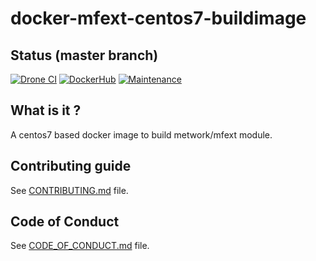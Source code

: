 # docker-mfext-centos7-buildimage

[//]: # (automatically generated from https://github.com/metwork-framework/resources/blob/master/cookiecutter/_%7B%7Bcookiecutter.repo%7D%7D/README.md)

## Status (master branch)
[![Drone CI](http://metwork-framework.org:8000/api/badges/metwork-framework/docker-mfext-centos7-buildimage/status.svg)](http://metwork-framework.org:8000/metwork-framework/docker-mfext-centos7-buildimage)
[![DockerHub](https://github.com/metwork-framework/resources/blob/master/badges/dockerhub_link.svg)](https://hub.docker.com/r/metwork/docker-mfext-centos7-buildimage/)
[![Maintenance](https://github.com/metwork-framework/resources/blob/master/badges/maintained.svg)]()


## What is it ?

A centos7 based docker image to build metwork/mfext module.




## Contributing guide

See [CONTRIBUTING.md](CONTRIBUTING.md) file.



## Code of Conduct

See [CODE_OF_CONDUCT.md](CODE_OF_CONDUCT.md) file.


